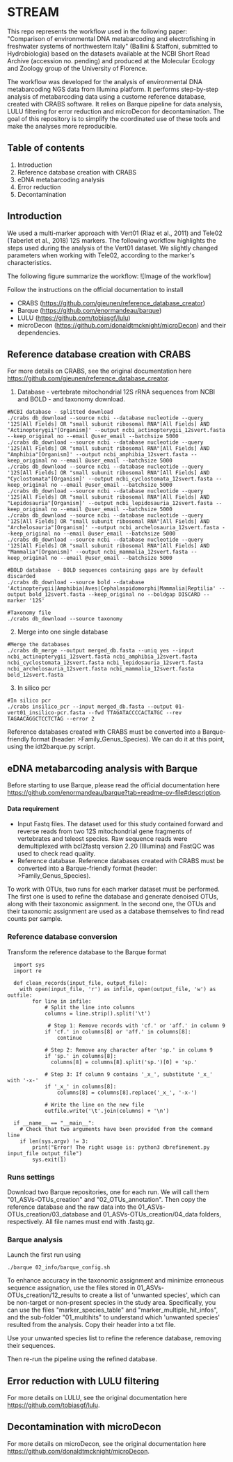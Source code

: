 # STREAM

This repo represents the workflow used in the following paper:
"Comparison of environmental DNA metabarcoding and electrofishing in freshwater systems of northwestern Italy" (Ballini & Staffoni, submitted to Hydrobiologia)
based on the datasets available at the NCBI Short Read Archive (accession no. pending) and produced at the Molecular Ecology and Zoology group of the University of Florence. 

The workflow was developed for the analysis of environmental DNA metabarcoding NGS data from Illumina platform. It performs step-by-step analysis of metabarcoding data using a custome reference database, created with CRABS software. It relies on Barque pipeline for data analysis, LULU filtering for error reduction and microDecon for decontamination. The goal of this repository is to simplify the coordinated use of these tools and make the analyses more reproducible.

## Table of contents
1. Introduction
2. Reference database creation with CRABS
3. eDNA metabarcoding analysis
5. Error reduction
6. Decontamination

## Introduction
We used a multi-marker approach with Vert01 (Riaz et al., 2011) and Tele02 (Taberlet et al., 2018) 12S markers. The following workflow highlights the steps used during the analysis of the Vert01 dataset. We slightly changed parameters when working with Tele02, according to the marker's characteristics. 

The following figure summarize the workflow:
![Image of the workflow]

Follow the instructions on the official documentation to install 
- CRABS (https://github.com/gjeunen/reference_database_creator)
- Barque (https://github.com/enormandeau/barque)
- LULU (https://github.com/tobiasgf/lulu)
- microDecon (https://github.com/donaldtmcknight/microDecon)
and their dependencies.

## Reference database creation with CRABS
For more details on CRABS, see the original documentation here https://github.com/gjeunen/reference_database_creator.

1. Database - vertebrate mitochondrial 12S rRNA sequences from NCBI and BOLD - and taxonomy download. 

```
#NCBI database - splitted download
./crabs db_download --source ncbi --database nucleotide --query '12S[All Fields] OR "small subunit ribosomal RNA"[All Fields] AND "Actinopterygii"[Organism]' --output ncbi_actinopterygii_12svert.fasta --keep_original no --email @user_email --batchsize 5000
./crabs db_download --source ncbi --database nucleotide --query '12S[All Fields] OR "small subunit ribosomal RNA"[All Fields] AND "Amphibia"[Organism]' --output ncbi_amphibia_12svert.fasta --keep_original no --email @user_email --batchsize 5000
./crabs db_download --source ncbi --database nucleotide --query '12S[All Fields] OR "small subunit ribosomal RNA"[All Fields] AND "Cyclostomata"[Organism]' --output ncbi_cyclostomata_12svert.fasta --keep_original no --email @user_email --batchsize 5000
./crabs db_download --source ncbi --database nucleotide --query '12S[All Fields] OR "small subunit ribosomal RNA"[All Fields] AND "Lepidosauria"[Organism]' --output ncbi_lepidosauria_12svert.fasta --keep_original no --email @user_email --batchsize 5000
./crabs db_download --source ncbi --database nucleotide --query '12S[All Fields] OR "small subunit ribosomal RNA"[All Fields] AND "Archelosauria"[Organism]' --output ncbi_archelosauria_12svert.fasta --keep_original no --email @user_email --batchsize 5000
./crabs db_download --source ncbi --database nucleotide --query '12S[All Fields] OR "small subunit ribosomal RNA"[All Fields] AND "Mammalia"[Organism]' --output ncbi_mammalia_12svert.fasta --keep_original no --email @user_email --batchsize 5000

#BOLD database  - BOLD sequences containing gaps are by default discarded
./crabs db_download --source bold --database 'Actinopterygii|Amphibia|Aves|Cephalaspidomorphi|Mammalia|Reptilia' --output bold_12svert.fasta --keep_original no --boldgap DISCARD --marker '12S'

#Taxonomy file
./crabs db_download --source taxonomy
```

2. Merge into one single database

```
#Merge the databases
./crabs db_merge --output merged_db.fasta --uniq yes --input ncbi_actinopterygii_12svert.fasta ncbi_amphibia_12svert.fasta ncbi_cyclostomata_12svert.fasta ncbi_lepidosauria_12svert.fasta ncbi_archelosauria_12svert.fasta ncbi_mammalia_12svert.fasta bold_12svert.fasta
```

3. In silico pcr

```
#In silico pcr
./crabs insilico_pcr --input merged_db.fasta --output 01-vert01_insilico-pcr.fasta --fwd TTAGATACCCCACTATGC --rev TAGAACAGGCTCCTCTAG --error 2
```

Reference databases created with CRABS must be converted into a Barque-friendly format (header: >Family_Genus_Species). We can do it at this point, using the idt2barque.py script. 

## eDNA metabarcoding analysis with Barque
Before starting to use Barque, please read the official documentation here https://github.com/enormandeau/barque?tab=readme-ov-file#description.

#### Data requirement
- Input Fastq files.
  The dataset used for this study contained forward and reverse reads from two 12S mitochondrial gene fragments of vertebrates and teleost species. Raw sequence reads were demultiplexed with bcl2fastq version 2.20 (Illumina) and FastQC was used to check read quality.
- Reference database. Reference databases created with CRABS must be converted into a Barque-friendly format (header: >Family_Genus_Species).

To work with OTUs, two runs for each marker dataset must be performed. The first one is used to refine the database and generate denoised OTUs, along with their taxonomic assignment. In the second one, the OTUs and their taxonomic assignment are used as a database themselves to find read counts per sample.

### Reference database conversion
Transform the reference database to the Barque format

```
  import sys
  import re

  def clean_records(input_file, output_file):
    with open(input_file, 'r') as infile, open(output_file, 'w') as outfile:
        for line in infile:
            # Split the line into columns
            columns = line.strip().split('\t')

             # Step 1: Remove records with 'cf.' or 'aff.' in column 9
            if 'cf.' in columns[8] or 'aff.' in columns[8]:
                continue

            # Step 2: Remove any character after 'sp.' in column 9
            if 'sp.' in columns[8]:
              columns[8] = columns[8].split('sp.')[0] + 'sp.'

            # Step 3: If column 9 contains '_x_', substitute '_x_' with '-x-'
            if '_x_' in columns[8]:
                columns[8] = columns[8].replace('_x_', '-x-')

            # Write the line on the new file
            outfile.write('\t'.join(columns) + '\n')

  if __name__ == "__main__":
    # Check that two arguments have been provided from the command line
    if len(sys.argv) != 3:
        print("Error! The right usage is: python3 dbrefinement.py input_file output_file")
        sys.exit(1)
```

### Runs settings
Download two Barque repositories, one for each run. We will call them "01_ASVs-OTUs_creation" and "02_OTUs_annotation". Then copy the reference database and the raw data into the 01_ASVs-OTUs_creation/03_database and 01_ASVs-OTUs_creation/04_data folders, respectively. All file names must end with .fastq.gz. 

### Barque analysis
Launch the first run using
```
./barque 02_info/barque_config.sh
```
To enhance accuracy in the taxonomic assignment and minimize erroneous sequence assignation, use the files stored in 01_ASVs-OTUs_creation/12_results to create a list of 'unwanted species', which can be non-target or non-present species in the study area. Specifically, you can use the files "marker_species_table" and "marker_multiple_hit_infos", and the sub-folder "01_multihits" to understand which 'unwanted species' resulted from the analysis. Copy their header into a txt file.

Use your unwanted species list to refine the reference database, removing their sequences.

Then re-run the pipeline using the refined database. 



## Error reduction with LULU filtering
For more details on LULU, see the original documentation here https://github.com/tobiasgf/lulu.

## Decontamination with microDecon
For more details on microDecon, see the original documentation here https://github.com/donaldtmcknight/microDecon.


